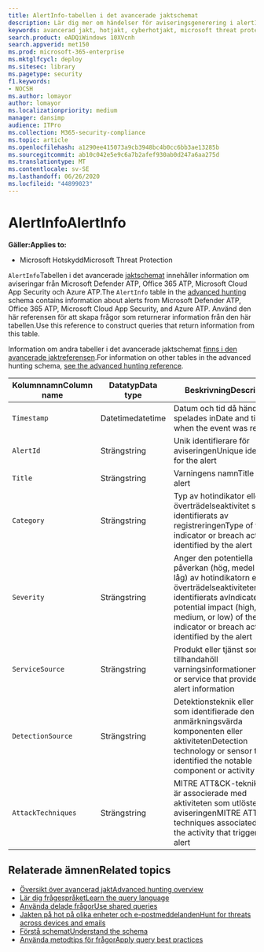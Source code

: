 ```yaml
---
title: AlertInfo-tabellen i det avancerade jaktschemat
description: Lär dig mer om händelser för aviseringsgenerering i alertInfo-tabellen i det avancerade jaktschemat
keywords: avancerad jakt, hotjakt, cyberhotjakt, microsoft threat protection, microsoft 365, mtp, m365, sök, fråga, telemetri, schemareferens, kusto, tabell, kolumn, datatyp, beskrivning, AlertInfo, alert, allvarlighetsgrad, kategori, MITRE, ATT&CK, Microsoft Defender ATP, MDATP, Office 365 ATP, Microsoft Cloud App Security, MCAS och Azure ATP
search.product: eADQiWindows 10XVcnh
search.appverid: met150
ms.prod: microsoft-365-enterprise
ms.mktglfcycl: deploy
ms.sitesec: library
ms.pagetype: security
f1.keywords:
- NOCSH
ms.author: lomayor
author: lomayor
ms.localizationpriority: medium
manager: dansimp
audience: ITPro
ms.collection: M365-security-compliance
ms.topic: article
ms.openlocfilehash: a1290ee415073a9cb3948bc4b0cc6bb3ae13285b
ms.sourcegitcommit: ab10c042e5e9c6a7b2afef930ab0d247a6aa275d
ms.translationtype: MT
ms.contentlocale: sv-SE
ms.lasthandoff: 06/26/2020
ms.locfileid: "44899023"
---
```

# <a name="alertinfo"></a><span data-ttu-id="d4db2-104">AlertInfo</span><span class="sxs-lookup"><span data-stu-id="d4db2-104">AlertInfo</span></span>

<span data-ttu-id="d4db2-105">**Gäller:**</span><span class="sxs-lookup"><span data-stu-id="d4db2-105">**Applies to:**</span></span>
- <span data-ttu-id="d4db2-106">Microsoft Hotskydd</span><span class="sxs-lookup"><span data-stu-id="d4db2-106">Microsoft Threat Protection</span></span>



<span data-ttu-id="d4db2-107">`AlertInfo`Tabellen i det avancerade [jaktschemat](advanced-hunting-overview.md) innehåller information om aviseringar från Microsoft Defender ATP, Office 365 ATP, Microsoft Cloud App Security och Azure ATP.</span><span class="sxs-lookup"><span data-stu-id="d4db2-107">The `AlertInfo` table in the [advanced hunting](advanced-hunting-overview.md) schema contains information about alerts from Microsoft Defender ATP, Office 365 ATP, Microsoft Cloud App Security, and Azure ATP.</span></span> <span data-ttu-id="d4db2-108">Använd den här referensen för att skapa frågor som returnerar information från den här tabellen.</span><span class="sxs-lookup"><span data-stu-id="d4db2-108">Use this reference to construct queries that return information from this table.</span></span>

<span data-ttu-id="d4db2-109">Information om andra tabeller i det avancerade jaktschemat [finns i den avancerade jaktreferensen](advanced-hunting-schema-tables.md).</span><span class="sxs-lookup"><span data-stu-id="d4db2-109">For information on other tables in the advanced hunting schema, [see the advanced hunting reference](advanced-hunting-schema-tables.md).</span></span>

| <span data-ttu-id="d4db2-110">Kolumnnamn</span><span class="sxs-lookup"><span data-stu-id="d4db2-110">Column name</span></span> | <span data-ttu-id="d4db2-111">Datatyp</span><span class="sxs-lookup"><span data-stu-id="d4db2-111">Data type</span></span> | <span data-ttu-id="d4db2-112">Beskrivning</span><span class="sxs-lookup"><span data-stu-id="d4db2-112">Description</span></span> |
|-------------|-----------|-------------|
| `Timestamp` | <span data-ttu-id="d4db2-113">Datetime</span><span class="sxs-lookup"><span data-stu-id="d4db2-113">datetime</span></span> | <span data-ttu-id="d4db2-114">Datum och tid då händelsen spelades in</span><span class="sxs-lookup"><span data-stu-id="d4db2-114">Date and time when the event was recorded</span></span> |
| `AlertId` | <span data-ttu-id="d4db2-115">Sträng</span><span class="sxs-lookup"><span data-stu-id="d4db2-115">string</span></span> | <span data-ttu-id="d4db2-116">Unik identifierare för aviseringen</span><span class="sxs-lookup"><span data-stu-id="d4db2-116">Unique identifier for the alert</span></span> |
| `Title` | <span data-ttu-id="d4db2-117">Sträng</span><span class="sxs-lookup"><span data-stu-id="d4db2-117">string</span></span> | <span data-ttu-id="d4db2-118">Varningens namn</span><span class="sxs-lookup"><span data-stu-id="d4db2-118">Title of the alert</span></span> |
| `Category` | <span data-ttu-id="d4db2-119">Sträng</span><span class="sxs-lookup"><span data-stu-id="d4db2-119">string</span></span> | <span data-ttu-id="d4db2-120">Typ av hotindikator eller överträdelseaktivitet som identifierats av registreringen</span><span class="sxs-lookup"><span data-stu-id="d4db2-120">Type of threat indicator or breach activity identified by the alert</span></span> |
| `Severity` | <span data-ttu-id="d4db2-121">Sträng</span><span class="sxs-lookup"><span data-stu-id="d4db2-121">string</span></span> | <span data-ttu-id="d4db2-122">Anger den potentiella påverkan (hög, medel eller låg) av hotindikatorn eller överträdelseaktiviteten som identifierats av</span><span class="sxs-lookup"><span data-stu-id="d4db2-122">Indicates the potential impact (high, medium, or low) of the threat indicator or breach activity identified by the alert</span></span> |
| `ServiceSource` | <span data-ttu-id="d4db2-123">Sträng</span><span class="sxs-lookup"><span data-stu-id="d4db2-123">string</span></span> | <span data-ttu-id="d4db2-124">Produkt eller tjänst som tillhandahöll varningsinformationen</span><span class="sxs-lookup"><span data-stu-id="d4db2-124">Product or service that provided the alert information</span></span> |
| `DetectionSource` | <span data-ttu-id="d4db2-125">Sträng</span><span class="sxs-lookup"><span data-stu-id="d4db2-125">string</span></span> | <span data-ttu-id="d4db2-126">Detektionsteknik eller sensor som identifierade den anmärkningsvärda komponenten eller aktiviteten</span><span class="sxs-lookup"><span data-stu-id="d4db2-126">Detection technology or sensor that identified the notable component or activity</span></span> |
| `AttackTechniques` | <span data-ttu-id="d4db2-127">Sträng</span><span class="sxs-lookup"><span data-stu-id="d4db2-127">string</span></span> | <span data-ttu-id="d4db2-128">MITRE ATT&CK-tekniker som är associerade med aktiviteten som utlöste aviseringen</span><span class="sxs-lookup"><span data-stu-id="d4db2-128">MITRE ATT&CK techniques associated with the activity that triggered the alert</span></span> |

## <a name="related-topics"></a><span data-ttu-id="d4db2-129">Relaterade ämnen</span><span class="sxs-lookup"><span data-stu-id="d4db2-129">Related topics</span></span>
- [<span data-ttu-id="d4db2-130">Översikt över avancerad jakt</span><span class="sxs-lookup"><span data-stu-id="d4db2-130">Advanced hunting overview</span></span>](advanced-hunting-overview.md)
- [<span data-ttu-id="d4db2-131">Lär dig frågespråket</span><span class="sxs-lookup"><span data-stu-id="d4db2-131">Learn the query language</span></span>](advanced-hunting-query-language.md)
- [<span data-ttu-id="d4db2-132">Använda delade frågor</span><span class="sxs-lookup"><span data-stu-id="d4db2-132">Use shared queries</span></span>](advanced-hunting-shared-queries.md)
- [<span data-ttu-id="d4db2-133">Jakten på hot på olika enheter och e-postmeddelanden</span><span class="sxs-lookup"><span data-stu-id="d4db2-133">Hunt for threats across devices and emails</span></span>](advanced-hunting-query-emails-devices.md)
- [<span data-ttu-id="d4db2-134">Förstå schemat</span><span class="sxs-lookup"><span data-stu-id="d4db2-134">Understand the schema</span></span>](advanced-hunting-schema-tables.md)
- [<span data-ttu-id="d4db2-135">Använda metodtips för frågor</span><span class="sxs-lookup"><span data-stu-id="d4db2-135">Apply query best practices</span></span>](advanced-hunting-best-practices.md)
